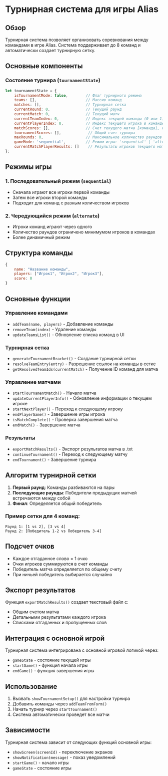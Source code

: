 # Турнирная система для игры Alias

## Обзор

Турнирная система позволяет организовать соревнования между командами в игре Alias. Система поддерживает до 8 команд и автоматически создает турнирную сетку.

## Основные компоненты

### Состояние турнира (`tournamentState`)

```javascript
let tournamentState = {
    isTournamentMode: false,        // Флаг турнирного режима
    teams: [],                      // Массив команд
    matches: [],                    // Турнирная сетка
    currentRound: 0,                // Текущий раунд
    currentMatch: 0,                // Текущий матч
    currentTeamIndex: 0,            // Индекс текущей команды (0 или 1)
    currentPlayerIndex: 0,          // Индекс текущего игрока в команде
    matchScores: [],                // Счет текущего матча [команда1, команда2]
    tournamentScores: [],            // Общий счет турнира
    maxRounds: 0,                   // Максимальное количество раундов
    gameMode: 'sequential',         // Режим игры: 'sequential' | 'alternate'
    currentMatchPlayerResults: []    // Результаты игроков текущего матча
};
```

## Режимы игры

### 1. Последовательный режим (`sequential`)
- Сначала играют все игроки первой команды
- Затем все игроки второй команды
- Подходит для команд с разным количеством игроков

### 2. Чередующийся режим (`alternate`)
- Игроки команд играют через одного
- Количество раундов ограничено минимумом игроков в командах
- Более динамичный режим

## Структура команды

```javascript
{
    name: "Название команды",
    players: ["Игрок1", "Игрок2", "Игрок3"],
    score: 0
}
```

## Основные функции

### Управление командами

- `addTeam(name, players)` - Добавление команды
- `removeTeam(index)` - Удаление команды
- `updateTeamsList()` - Обновление списка команд в UI

### Турнирная сетка

- `generateTournamentBracket()` - Создание турнирной сетки
- `resolveTeamEntry(entry)` - Разрешение ссылок на команды в сетке
- `getResolvedTeamIds(currentMatch)` - Получение ID команд для матча

### Управление матчами

- `startTournamentMatch()` - Начало матча
- `updateCurrentPlayerInfo()` - Обновление информации о текущем игроке
- `startNextPlayer()` - Переход к следующему игроку
- `endPlayerGame()` - Завершение игры игрока
- `isMatchComplete()` - Проверка завершения матча
- `endMatch()` - Завершение матча

### Результаты

- `exportMatchResults()` - Экспорт результатов матча в .txt
- `continueTournament()` - Переход к следующему матчу
- `endTournament()` - Завершение турнира

## Алгоритм турнирной сетки

1. **Первый раунд**: Команды разбиваются на пары
2. **Последующие раунды**: Победители предыдущих матчей встречаются между собой
3. **Финал**: Определяется общий победитель

### Пример сетки для 4 команд:
```
Раунд 1: [1 vs 2], [3 vs 4]
Раунд 2: [Победитель 1-2 vs Победитель 3-4]
```

## Подсчет очков

- Каждое отгаданное слово = 1 очко
- Очки игроков суммируются в счет команды
- Победитель матча определяется по общему счету
- При ничьей победитель выбирается случайно

## Экспорт результатов

Функция `exportMatchResults()` создает текстовый файл с:
- Общим счетом матча
- Детальными результатами каждого игрока
- Списками отгаданных и пропущенных слов

## Интеграция с основной игрой

Турнирная система интегрирована с основной игровой логикой через:
- `gameState` - состояние текущей игры
- `startGame()` - функция начала игры
- `endGame()` - функция завершения игры

## Использование

1. Вызвать `showTournamentSetup()` для настройки турнира
2. Добавить команды через `addTeamFromForm()`
3. Начать турнир через `startTournament()`
4. Система автоматически проведет все матчи

## Зависимости

Турнирная система зависит от следующих функций основной игры:
- `showScreen(screenId)` - переключение экранов
- `showNotification(message)` - показ уведомлений
- `startGame()` - начало игры
- `gameState` - состояние игры
